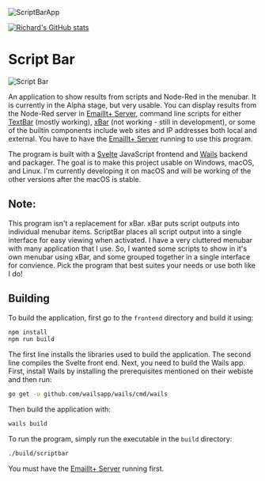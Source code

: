![ScriptBarApp](https://socialify.git.ci/raguay/scriptbarapp/image?description=1&font=Raleway&forks=1&issues=1&language=1&owner=1&pattern=Circuit%20Board&pulls=1&stargazers=1&theme=Dark)

[![Richard's GitHub stats](https://github-readme-stats.vercel.app/api?username=raguay)](https://github.com/anuraghazra/github-readme-stats)

# Script Bar

![Script Bar](https://github.com/raguay/ScriptBarApp/blob/main/img/ScriptBar.jpg?raw=truehttps)

An application to show results from scripts and Node-Red in the menubar. It is currently in the Alpha stage, but very usable. You can display results from the Node-Red server in [EmailIt+ Server](https://github.com/raguay/EmailItServer), command line scripts for either [TextBar](http://richsomerfield.com/apps/textbar/) (mostly working), [xBar](https://github.com/matryer/xbar) (not working - still in development), or some of the builtin components include web sites and IP addresses both local and external. You have to have the [EmailIt+ Server](https://github.com/raguay/EmailItServer) running to use this program.

The program is built with a [Svelte](https://svelte.dev/) JavaScript frontend and [Wails](https://wails.app/) backend and packager. The goal is to make this project usable on Windows, macOS, and Linux. I'm currently developing it on macOS and will be working of the other versions after the macOS is stable. 

## Note:

This program isn't a replacement for xBar. xBar puts script outputs into individual menubar items. ScriptBar places all script output into a single interface for easy viewing when activated. I have a very cluttered menubar with many application that I use. So, I wanted some scripts to show in it's own menubar using xBar, and some grouped together in a single interface for convience. Pick the program that best suites your needs or use both like I do!

## Building

To build the application, first go to the `frontend` directory and build it using:

```sh
npm install
npm run build
```

The first line installs the libraries used to build the application. The second line compiles the Svelte front end. Next, you need to build the Wails app. First, install Wails by installing the prerequisites mentioned on their webiste and then run:

```sh
go get -u github.com/wailsapp/wails/cmd/wails
```

Then build the application with:

```sh 
wails build
```

To run the program, simply run the executable in the `build` directory:

```sh 
./build/scriptbar
```

You must have the [EmailIt+ Server](https://github.com/raguay/EmailItServer) running first.

